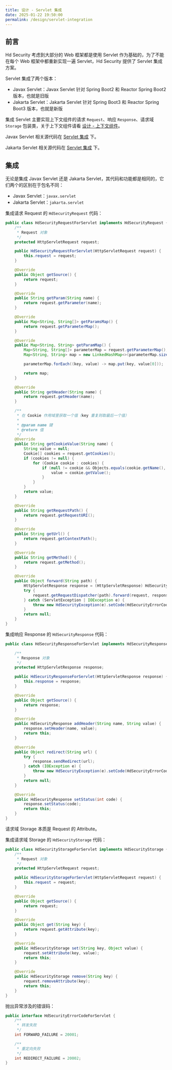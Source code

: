 ```yaml
---
title: 设计 - Servlet 集成
date: 2025-01-22 19:50:00
permalink: /design/servlet-integration
---
```


## 前言

Hd Security 考虑到大部分的 Web 框架都是使用 Servlet 作为基础的，为了不能在每个 Web 框架中都重新实现一遍 Servlet，Hd Security 提供了 Servlet 集成方案。

Servlet 集成了两个版本：

- Javax Servlet：Javax Servlet 针对 Spring Boot2 和 Reactor Spring Boot2 版本，也就是旧版
- Jakarta Servlet：Jakarta Servlet 针对 Spring Boot3 和 Reactor Spring Boot3 版本，也就是新版

集成 Servlet 主要实现上下文组件的请求 `Request`、响应 `Response`、请求域 `Storage` 包装类，关于上下文组件请看 [设计 - 上下文组件](/design/context-component)。

Javax Servlet 相关源代码在 [Servlet 集成](https://github.com/Kele-Bingtang/hd-security/tree/master/hd-security-starter/hd-security-javax-servlet/src/main/java/cn/youngkbt/hdsecurity) 下。

Jakarta Servlet 相关源代码在 [Servlet 集成](https://github.com/Kele-Bingtang/hd-security/tree/master/hd-security-starter/hd-security-jakarta-servlet/src/main/java/cn/youngkbt/hdsecurity) 下。

## 集成

无论是集成 Javax Servlet 还是 Jakarta Servlet，其代码和功能都是相同的，它们两个的区别在于包名不同：

- Javax Servlet：`javax.servlet`
- Jakarta Servlet：`jakarta.servlet`

集成请求 Request 的 `HdSecurityRequest` 代码：

```java
public class HdSecurityRequestForServlet implements HdSecurityRequest {
    /**
     * Request 对象
     */
    protected HttpServletRequest request;

    public HdSecurityRequestForServlet(HttpServletRequest request) {
        this.request = request;
    }

    @Override
    public Object getSource() {
        return request;
    }

    @Override
    public String getParam(String name) {
        return request.getParameter(name);
    }

    @Override
    public Map<String, String[]> getParamsMap() {
        return request.getParameterMap();
    }

    @Override
    public Map<String, String> getParamMap() {
        Map<String, String[]> parameterMap = request.getParameterMap();
        Map<String, String> map = new LinkedHashMap<>(parameterMap.size());

        parameterMap.forEach((key, value) -> map.put(key, value[0]));

        return map;
    }

    @Override
    public String getHeader(String name) {
        return request.getHeader(name);
    }

    /**
     * 在 Cookie 作用域里获取一个值（key 重复则取最后一个值）
     *
     * @param name 键
     * @return 值
     */
    @Override
    public String getCookieValue(String name) {
        String value = null;
        Cookie[] cookies = request.getCookies();
        if (cookies != null) {
            for (Cookie cookie : cookies) {
                if (null != cookie && Objects.equals(cookie.getName(), name)) {
                    value = cookie.getValue();
                }
            }
        }
        return value;
    }

    @Override
    public String getRequestPath() {
        return request.getRequestURI();
    }

    @Override
    public String getUrl() {
        return request.getContextPath();
    }

    @Override
    public String getMethod() {
        return request.getMethod();
    }

    @Override
    public Object forward(String path) {
        HttpServletResponse response = (HttpServletResponse) HdSecurityManager.getContext().getResponse().getSource();
        try {
            request.getRequestDispatcher(path).forward(request, response);
        } catch (ServletException | IOException e) {
            throw new HdSecurityException(e).setCode(HdSecurityErrorCodeForServlet.FORWARD_FAILURE);
        }
        return null;
    }
}
```

集成响应 Response 的 `HdSecurityResponse` 代码：

```java
public class HdSecurityResponseForServlet implements HdSecurityResponse {

    /**
     * Response 对象
     */
    protected HttpServletResponse response;

    public HdSecurityResponseForServlet(HttpServletResponse response) {
        this.response = response;
    }

    @Override
    public Object getSource() {
        return response;
    }

    @Override
    public HdSecurityResponse addHeader(String name, String value) {
        response.setHeader(name, value);
        return this;
    }

    @Override
    public Object redirect(String url) {
        try {
            response.sendRedirect(url);
        } catch (IOException e) {
            throw new HdSecurityException(e).setCode(HdSecurityErrorCodeForServlet.REDIRECT_FAILURE);
        }
        return null;
    }

    @Override
    public HdSecurityResponse setStatus(int code) {
        response.setStatus(code);
        return this;
    }
}
```

请求域 Storage 本质是 Request 的 Attribute。

集成请求域 Storage 的 `HdSecurityStorage` 代码：

```java
public class HdSecurityStorageForServlet implements HdSecurityStorage {
    /**
     * Request 对象
     */
    protected HttpServletRequest request;

    public HdSecurityStorageForServlet(HttpServletRequest request) {
        this.request = request;
    }

    @Override
    public Object getSource() {
        return request;
    }

    @Override
    public Object get(String key) {
        return request.getAttribute(key);
    }

    @Override
    public HdSecurityStorage set(String key, Object value) {
        request.setAttribute(key, value);
        return this;
    }

    @Override
    public HdSecurityStorage remove(String key) {
        request.removeAttribute(key);
        return this;
    }
}
```

抛出异常涉及的错误码：

```java
public interface HdSecurityErrorCodeForServlet {
    /**
     * 转发失败
     */
    int FORWARD_FAILURE = 20001;

    /**
     * 重定向失败
     */
    int REDIRECT_FAILURE = 20002;
}

```

